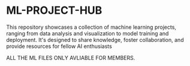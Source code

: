 # ML-PROJECT-HUB
This repository showcases a collection of machine learning projects, ranging from data analysis and visualization to model training and deployment. It's designed to share knowledge, foster collaboration, and provide resources for fellow AI enthusiasts

ALL THE ML FILES ONLY AVLIABLE FOR MEMBERS.
